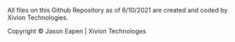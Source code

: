 All files on this Github Repository as of 6/10/2021 are created and coded by Xivion Technologies.













 Copyright © Jason Eapen | Xivion Technologes
